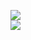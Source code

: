 ![](https://github-readme-stats.vercel.app/api?username=CreeperTeam&show_icons=true&count_private=true&title_color=fff&text_color=fff&icon_color=fff&bg_color=30,c94b4b,4b134f)  
[![](https://github-readme-stats.vercel.app/api/pin/?username=Lingbot-Project&repo=Lingbot&&layout=compact&title_color=fff&text_color=fff&icon_color=fff&bg_color=30,c94b4b,4b134f)](https://github.com/Lingbot-Project/Lingbot)
